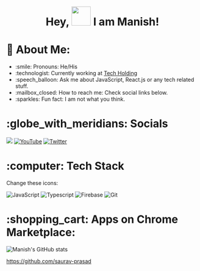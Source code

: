 <h1 align="center" >
    Hey, <img src="https://github.com/pamnanaimanish169/pamnanaimanish169/assets/21191012/b4771733-caea-4cb3-b98c-fd62bda47478" width="50px" height="50px" />
I am Manish!
</h1>

<h1>
    💫 About Me: 
</h1>

  <ul>
    <li>:smile: Pronouns: He/His</li>
    <li>:technologist: Currently working at <a href="https://techholding.co/"> Tech Holding</a>
</li>
    <li>:speech_balloon: Ask me about JavaScript, React.js or any tech related stuff.</li>
    <li>:mailbox_closed: How to reach me: Check social links below.</li>
    <li>:sparkles: Fun fact: I am not what you think.</li>
  </ul>

<h1>
   :globe_with_meridians: Socials
</h1>

<p dir="auto">



<a href="https://dev.to/manish169" rel="nofollow"><img src="https://camo.githubusercontent.com/f197926b3f46805a357c60a0a97f5efe372dae954778834cb640846741d4b39d/68747470733a2f2f696d672e736869656c64732e696f2f62616467652f6465762e746f2d3041304130413f7374796c653d666f722d7468652d6261646765266c6f676f3d646576646f74746f266c6f676f436f6c6f723d7768697465" style="max-width: 100%;"></a> 
<a href="https://www.youtube.com/channel/UCdzhdugezxd40Jzm9xpSStg" rel="nofollow"><img src="https://camo.githubusercontent.com/d79c5549652f9c7690992eb49571d216a70a480681561cbd93bfbfc77c491e54/68747470733a2f2f696d672e736869656c64732e696f2f62616467652f596f75547562652d4646303030303f7374796c653d666f722d7468652d6261646765266c6f676f3d796f7574756265266c6f676f436f6c6f723d7768697465" alt="YouTube" data-canonical-src="https://img.shields.io/badge/YouTube-FF0000?style=for-the-badge&amp;logo=youtube&amp;logoColor=white" style="max-width: 100%;"></a> 
<a href="https://twitter.com/manishpamnani12" rel="nofollow"><img src="https://camo.githubusercontent.com/5d03c86f6a75f7cbe80d135d9162fbf6dc46a31253cf30a8e9bb8279b4d574d3/68747470733a2f2f696d672e736869656c64732e696f2f62616467652f547769747465722d3144413146323f7374796c653d666f722d7468652d6261646765266c6f676f3d74776974746572266c6f676f436f6c6f723d7768697465" alt="Twitter" style="max-width: 100%;"></a></p>

<h1> :computer: Tech Stack</h1>

Change these icons:

![JavaScript](https://img.shields.io/badge/javascript-grey?logo=javascript&logoColor=#F7DF1E)
![Typescript](https://img.shields.io/badge/typescript-grey?logo=typescript&logoColor=#3178C6)
![Firebase](https://img.shields.io/badge/firebase-grey?logo=firebase&logoColor=#FFCA28)
![Git](https://img.shields.io/badge/git-grey?logo=git&logoColor=#F05032)

<h1>
    :shopping_cart: Apps on Chrome Marketplace:
</h1>



<!-- 

- Replace "label" with a short label for the badge (e.g., "Framework", "Library", etc.).
- Replace "message" with the name of the tool, technology, or service you want to display (e.g., "React", "Django", "Docker", etc.).
- Replace "color" with a color of your choice for the badge background (e.g., "blue", "green", "red", etc.).
- The "logo" parameter should remain as "simpleicons" to use Simple Icons logos.
- The "logoColor" parameter can be adjusted to change the color of the Simple Icons logo if desired.

e.g: 

![Git](https://img.shields.io/badge/git-grey?logo=git&logoColor=#F05032)

-->


![Manish's GitHub stats](https://github-readme-stats.vercel.app/api?username=pamnanaimanish169&show_icons=true&theme=radical)


https://github.com/saurav-prasad
